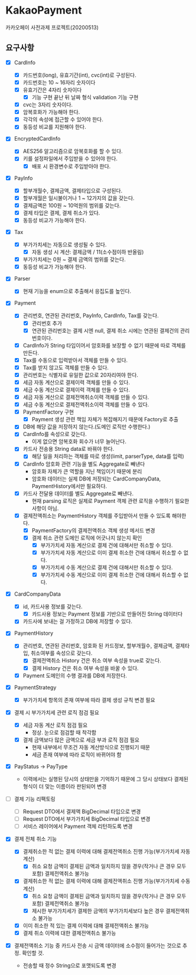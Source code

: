 # KakaoPayment
카카오페이 사전과제 프로젝트(20200513)

## 요구사항
- [X] CardInfo
    - [X] 카드번호(long), 유효기간(int), cvc(int)로 구성된다.
    - [X] 카드번호는 10 ~ 16자리 숫자이다
    - [X] 유효기간은 4자리 숫자이다
        - [X] 기능 구현 끝난 뒤 날짜 형식 validation 기능 구현
    - [X] cvc는 3자리 숫자이다.
    - [X] 암복호화가 가능해야 한다.
    - [X] 각각의 속성에 접근할 수 있어야 한다.
    - [X] 동등성 비교를 지원해야 한다.

- [X] EncryptedCardInfo
    - [X] AES256 알고리즘으로 암복호화를 할 수 있다.
    - [X] 키를 설정파일에서 주입받을 수 있어야 한다.
        - [X] 배포 시 환경변수로 주입받아야 한다. 

- [X] PayInfo
    - [X] 할부개월수, 결제금액, 결제타입으로 구성된다.
    - [X] 할부개월은 일시불이거나 1 ~ 12가지의 값을 갖는다.
    - [X] 결제금액은 100원 ~ 10억원의 범위를 갖는다.
    - [X] 결제 타입은 결제, 결제 취소가 있다.
    - [X] 동등성 비교가 가능해야 한다.
    
- [X] Tax
    - [X] 부가가치세는 자동으로 생성될 수 있다.
        - [X] 자동 생성 시 계산: 결제금액 / 11(소수점이하 반올림)
    - [X] 부가가치세는 0원 ~ 결제 금액의 범위를 갖는다.
    - [X] 동등성 비교가 가능해야 한다.

- [X] Parser
    - [X] 현재 기능을 enum으로 추출해서 응집도를 높인다.

- [X] Payment
    - [X] 관리번호, 연관된 관리번호, PayInfo, CardInfo, Tax를 갖는다.
        - [X] 관리번호 추가
        - [X] 연관된 관리번호는 결제 시엔 null, 결제 취소 시에는 연관된 결제건의 관리번호이다.
    - [X] CardInfo가 String 타입이어서 암호화를 보장할 수 없기 때문에 따로 객체를 만든다.
    - [X] Tax를 수동으로 입력받아서 객체를 만들 수 있다.
    - [X] Tax를 받지 않고도 객체를 만들 수 있다.
    - [X] 관리번호는 식별자로 유일한 값으로 20자리여야 한다.
    - [X] 세금 자동 계산으로 결제이력 객체를 만들 수 있다.
    - [X] 세금 수동 계산으로 결제이력 객체를 만들 수 있다.
    - [X] 세금 자동 계산으로 결제전액취소이력 객체를 만들 수 있다.
    - [X] 세금 수동 계산으로 결제전액취소이력 객체를 만들 수 있다.
    - [X] PaymentFactory 구현
        - [X] Payment 생성 관련 책임 자체가 복잡해지기 때문에 Factory로 추출
    - [X] DB에 해당 값을 저장하지 않는다.(도메인 로직만 수행한다.)
    - [X] CardInfo를 속성으로 갖는다.
        - 이게 없으면 암복호화 회수가 너무 늘어난다.
    - [X] 카드사 전송용 String data로 바꿔야 한다.
        - [X] 해당 일을 처리하는 객체를 따로 생성(limit, parserType, data를 입력)
    - [X] CardInfo 암호화 관련 기능을 별도 Aggregate로 빼낸다
        - 암호화 자체가 큰 역할을 지닌 책임이기 때문에 분리
        - 암호화 데이터는 실제 DB에 저장되는 CardCompanyData, PaymentHistory에서만 필요하다.
    - [X] 카드사 전달용 데이터를 별도 Aggregate로 빼낸다.
        - 현재 parsing 로직은 실제로 Payment 객체 관련 로직을 수행하기 필요한 사항이 아님.
    - [X] 결제전액취소는 PaymentHistory 객체를 주입받아서 만들 수 있도록 해야한다.
        - [X] PaymentFactory의 결제전액취소 객체 생성 메서드 변경
        - [X] 결제 취소 관련 도메인 로직에 어긋나지 않는지 확인
            - [X] 부가가치세 자동 계산으로 결제 건에 대해서만 취소할 수 있다.
            - [X] 부가가치세 자동 계산으로 이미 결제 취소한 건에 대해서 취소할 수 없다.
            - [X] 부가가치세 수동 계산으로 결제 건에 대해서만 취소할 수 있다.
            - [X] 부가가치세 수동 계산으로 이미 결제 취소한 건에 대해서 취소할 수 없다.
                
- [X] CardCompanyData
    - [X] id, 카드사용 정보를 갖는다.
        - [X] 카드사용 정보는 Payment 정보를 기반으로 만들어진 String 데이터다
    - [X] 카드사에 보내는 걸 가정하고 DB에 저장할 수 있다.

- [X] PaymentHistory
    - [X] 관리번호, 연관된 관리번호, 암호화 된 카드정보, 할부개월수, 결제금액, 결제타입, 취소여부를 속성으로 갖는다.
        - [X] 결제전액취소 History 건은 취소 여부 속성을 true로 갖는다.
        - [X] 결제 History 건은 취소 여부 속성을 바꿀 수 있다.
    - [X] Payment 도메인의 수행 결과를 DB에 저장한다.
    
- [X] PaymentStrategy
    - [X] 부가가치세 항목의 존재 여부에 따라 결제 생성 규칙 변경 필요

- [X] 결제 시 부가가치세 관련 로직 점검 필요
    - [X] 세금 자동 계산 로직 점검 필요
        - 정상. 눈으로 점검할 때 착각함
    - [X] 결제 금액보다 많은 금액으로 세금 부과 로직 점검 필요
        - 현재 내부에서 무조건 자동 계산방식으로 진행되기 때문
        - 세금 존재 여부에 따라 로직이 바뀌어야 함

- [X] PayStatus -> PayType
    - 이력에서는 실행된 당시의 상태만을 기억하기 때문에 그 당시 상태보다 결제된 형식이 더 맞는 이름이라 판된되어 변경
    
- [ ] 결제 기능 리팩토링
    - [ ] Request DTO에서 결제액 BigDecimal 타입으로 변경
    - [ ] Request DTO에서 부가가치세 BigDecimal 타입으로 변경
    - [ ] 서비스 레이어에서 Payment 객체 리턴하도록 변경
    
- [X] 결제 전체 취소 기능
    - [X] 결제취소한 적 없는 결제 이력에 대해 결제전액취소 진행 가능(부가가치세 자동 계산)
        - [X] 취소 요청 금액이 결제된 금액과 일치하지 않을 경우(작거나 큰 경우 모두 포함) 결제전액취소 불가능
    - [X] 결제취소한 적 없는 결제 이력에 대해 결제전액취소 진행 가능(부가가치세 수동 계산)
        - [X] 취소 요청 금액이 결제된 금액과 일치하지 않을 경우(작거나 큰 경우 모두 포함) 결제전액취소 불가능
        - [X] 제시한 부가가치세가 결제한 금액의 부가가치세보다 높은 경우 결제전액취소 불가능
    - [X] 이미 취소한 적 있는 결제 이력에 대해 결제전액취소 불가능
    - [X] 결제 취소 이력에 대한 결제전액취소 불가능
    
- [X] 결제전액취소 기능 중 카드사 전송 시 금액 데이터에 소수점이 들어가는 것으로 추정. 확인할 것.
    - 전송할 때 정수 String으로 포맷되도록 변경
